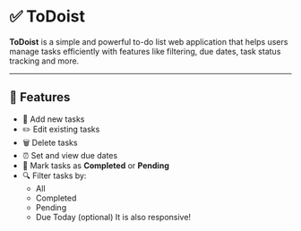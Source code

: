 # ✅ ToDoist

**ToDoist** is a simple and powerful to-do list web application that helps users manage tasks efficiently with features like filtering, due dates, task status tracking and more.

---

## 🧩 Features

- 📝 Add new tasks
- ✏️ Edit existing tasks
- 🗑️ Delete tasks
- ⏰ Set and view due dates
- 📌 Mark tasks as **Completed** or **Pending**
- 🔍 Filter tasks by:
  - All
  - Completed
  - Pending
  - Due Today (optional)
    It is also responsive!
